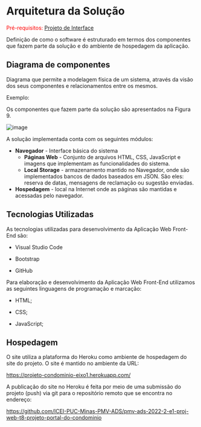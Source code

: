 # Arquitetura da Solução

<span style="color:red">Pré-requisitos: <a href="3-Projeto de Interface.md"> Projeto de Interface</a></span>

Definição de como o software é estruturado em termos dos componentes que fazem parte da solução e do ambiente de hospedagem da aplicação.

## Diagrama de componentes

Diagrama que permite a modelagem física de um sistema, através da visão dos seus componentes e relacionamentos entre os mesmos.

Exemplo: 

Os componentes que fazem parte da solução são apresentados na Figura 9.

![image](https://user-images.githubusercontent.com/105026101/198896425-c2994587-999f-4072-84aa-ecaca7001612.png)

A solução implementada conta com os seguintes módulos:

- **Navegador** - Interface básica do sistema  
  - **Páginas Web** - Conjunto de arquivos HTML, CSS, JavaScript e imagens que implementam as funcionalidades do sistema.
   - **Local Storage** - armazenamento mantido no Navegador, onde são implementados bancos de dados baseados em JSON. São eles: reserva de datas, mensagens de reclamação ou sugestão enviadas.
 - **Hospedagem** - local na Internet onde as páginas são mantidas e acessadas pelo navegador. 

## Tecnologias Utilizadas

As tecnologias utilizadas para desenvolvimento da Aplicação Web Front-End são:

- Visual Studio Code

- Bootstrap

- GitHub

Para elaboração e desenvolvimento da Aplicação Web Front-End utilizamos as seguintes linguagens de programação e marcação:

- HTML;

- CSS;

- JavaScript;

## Hospedagem

O site utiliza a plataforma do Heroku como ambiente de hospedagem do site do projeto. O site é mantido no ambiente da URL:

https://projeto-condominio-eixo1.herokuapp.com/

A publicação do site no Heroku é feita por meio de uma submissão do projeto (push) via git para o repositório remoto que se encontra no endereço: 

https://github.com/ICEI-PUC-Minas-PMV-ADS/pmv-ads-2022-2-e1-proj-web-t8-projeto-portal-do-condominio
